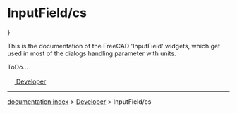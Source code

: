 # InputField/cs
}

This is the documentation of the FreeCAD \'InputField\' widgets, which get used in most of the dialogs handling parameter with units.

ToDo\...



[<img src="images/Property.png" style="width:16px"> Developer](Category_Developer.md)

---
[documentation index](../README.md) > [Developer](Category_Developer.md) > InputField/cs
